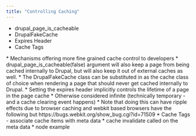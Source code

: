 ```yaml
---
title: "Controlling Caching"
---
```


* drupal_page_is_cacheable
* DrupalFakeCache
* Expires Header
* Cache Tags

<div class="presenter-note">
* Mechanisms offering more fine grained cache control to developers
* drupal_page_is_cacheable(false) argument will also keep a page from being cached internally to Drupal, but will also keep it out of external caches as well.
* The DrupalFakeCache class can be substituted in as the cache class of choice when rendering a page that should never get cached internally to Drupal.
* Setting the expires header implicitly controls the lifetime of a page in the page cache
  * Otherwise considered infinite (technically temporary - and a cache clearing event happens)
  * Note that doing this can have ripple effects due to browser caching and webkit based browsers have the following but https://bugs.webkit.org/show_bug.cgi?id=71509
* Cache Tags - associate cache items with meta data
  * cache invalidate called on the meta data
  * node example
</div>